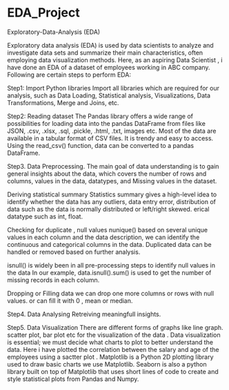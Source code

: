 # EDA_Project

Exploratory-Data-Analysis (EDA)

Exploratory data analysis (EDA) is used by data scientists to analyze and investigate data sets and summarize their main characteristics, often employing data visualization methods. Here, as an aspiring Data Scientist , i have done an EDA of a dataset of employees working in ABC company. Following are certain steps to perform EDA:

Step1: Import Python libraries
Import all libraries which are required for our analysis, such as Data Loading, Statistical analysis, Visualizations, Data Transformations, Merge and Joins, etc.

Step2: Reading dataset
The Pandas library offers a wide range of possibilities for loading data into the pandas DataFrame from files like JSON, .csv, .xlsx, .sql, .pickle, .html, .txt, images etc. Most of the data are available in a tabular format of CSV files. It is trendy and easy to access. Using the read_csv() function, data can be converted to a pandas DataFrame.

Step3. Data Preprocessing.
The main goal of data understanding is to gain general insights about the data, which covers the number of rows and columns, values in the data, datatypes, and Missing values in the dataset.

Deriving statistical summary
Statistics summary gives a high-level idea to identify whether the data has any outliers, data entry error, distribution of data such as the data is normally distributed or left/right skewed.
erical datatype such as int, float.

Checking for duplicate , null values
nunique() based on several unique values in each column and the data description, we can identify the continuous and categorical columns in the data. Duplicated data can be handled or removed based on further analysis.

isnull() is widely been in all pre-processing steps to identify null values in the data In our example, data.isnull().sum() is used to get the number of missing records in each column.

Dropping or Filling data
we can drop one more columns or rows with null values. or can fill it with 0 , mean or median.

Step4. Data Analysing
Retreiving meaningfull insights.

Step5. Data Visualization
There are different forms of graphs like line graph. scatter plot, bar plot etc for the visualization of the data . Data visualization is essential; we must decide what charts to plot to better understand the data. Here i have plotted the correlation between the salary and age of the employees using a sactter plot . Matplotlib is a Python 2D plotting library used to draw basic charts we use Matplotlib. Seaborn is also a python library built on top of Matplotlib that uses short lines of code to create and style statistical plots from Pandas and Numpy.
